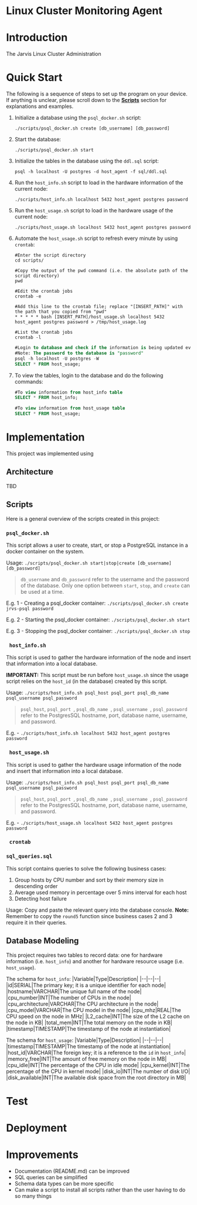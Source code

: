 # Linux Cluster Monitoring Agent

# Introduction
The Jarvis Linux Cluster Administration

# Quick Start
The following is a sequence of steps to set up the program on your device. If anything is unclear, please scroll down to the **[Scripts](#Scripts)** section for explanations and examples.

 1. Initialize a database using the `psql_docker.sh` script:
 
	`./scripts/psql_docker.sh create [db_username] [db_password]`

 2. Start the database:
 
	`./scripts/psql_docker.sh start`

 3. Initialize the tables in the database using the `ddl.sql` script:

	 `psql -h localhost -U postgres -d host_agent -f sql/ddl.sql`
 
 4. Run the `host_info.sh` script to load in the hardware information of the current node:
 
	 `./scripts/host_info.sh localhost 5432 host_agent postgres password`

 5. Run the `host_usage.sh` script to load in the hardware usage of the current node:

	`./scripts/host_usage.sh localhost 5432 host_agent postgres password`

 6. Automate the `host_usage.sh` script to refresh every minute by using `crontab`:

	```shell
	#Enter the script directory
	cd scripts/
	
	#Copy the output of the pwd command (i.e. the absolute path of the script directory)
	pwd

	#Edit the crontab jobs
	crontab -e

	#Add this line to the crontab file; replace "[INSERT_PATH]" with the path that you copied from "pwd"
	* * * * * bash [INSERT_PATH]/host_usage.sh localhost 5432 host_agent postgres password > /tmp/host_usage.log

	#List the crontab jobs
	crontab -l
	```

	```sql
	#Login to database and check if the information is being updated every minute
	#Note: The password to the database is "password"
	psql -h localhost -U postgres -W
	SELECT * FROM host_usage;
	```
	

7. To view the tables, login to the database and do the following commands:
	```sql
	#To view information from host_info table
	SELECT * FROM host_info;

	#To view information from host_usage table
	SELECT * FROM host_usage;
	```

# Implementation
This project was implemented using 

## Architecture
TBD
## Scripts
Here is a general overview of the scripts created in this project:

### `psql_docker.sh`

This script allows a user to create, start, or stop a PostgreSQL instance in a docker container on the system.

Usage: `./scripts/psql_docker.sh start|stop|create [db_username] [db_password]`

> `db_username` and `db_password` refer to the username and the password of the database. Only one option between `start`, `stop`, and `create` can be used at a time.

E.g. 1 - Creating a psql_docker container:  `./scripts/psql_docker.sh create jrvs-psql password`

E.g. 2 - Starting the psql_docker container:  `./scripts/psql_docker.sh start`

E.g. 3 - Stopping the psql_docker container:  `./scripts/psql_docker.sh stop`

### ` host_info.sh`

This script is used to gather the hardware information of the node and insert that information into a local database. 

**IMPORTANT:** This script must be run before `host_usage.sh` since the usage script relies on the `host_id` (in the database) created by this script.

Usage: `./scripts/host_info.sh psql_host psql_port psql_db_name psql_username psql_password`

> `psql_host`, `psql_port `, `psql_db_name `, `psql_username `, `psql_password` refer to the PostgresSQL hostname, port, database name, username, and password.

E.g. - `./scripts/host_info.sh localhost 5432 host_agent postgres password`

### ` host_usage.sh`

This script is used to gather the hardware usage information of the node and insert that information into a local database. 

Usage: `./scripts/host_info.sh psql_host psql_port psql_db_name psql_username psql_password`

> `psql_host`, `psql_port `, `psql_db_name `, `psql_username `, `psql_password` refer to the PostgresSQL hostname, port, database name, username, and password.

E.g. - 	`./scripts/host_usage.sh localhost 5432 host_agent postgres password`

### ` crontab`


### `sql_queries.sql`

This script contains queries to solve the following business cases:

 1. Group hosts by CPU number and sort by their memory size in descending order
 2. Average used memory in percentage over 5 mins interval for each host
 3. Detecting host failure

Usage: Copy and paste the relevant query into the database console. **Note:** Remember to copy the `round5` function since business cases 2 and 3 require it in their queries.

## Database Modeling
This project requires two tables to record data: one for hardware information (i.e. `host_info`) and another for hardware resource usage (i.e. `host_usage`).

The schema for `host_info`:
|Variable|Type|Description|
|--|--|--|
|id|SERIAL|The primary key; it is a unique identifier for each node|
|hostname|VARCHAR|The unique full name of the node|
|cpu_number|INT|The number of CPUs in the node|
|cpu_architecture|VARCHAR|The CPU architecture in the node|
|cpu_model|VARCHAR|The CPU model in the node|
|cpu_mhz|REAL|The CPU speed on the node in MHz|
|L2_cache|INT|The size of the L2 cache on the node in KB|
|total_mem|INT|The total memory on the node in KB|
|timestamp|TIMESTAMP|The timestamp of the node at instantiation|

The schema for `host_usage`:
|Variable|Type|Description|
|--|--|--|
|timestamp|TIMESTAMP|The timestamp of the node at instantiation|
|host_id|VARCHAR|The foreign key; it is a reference to the `id` in `host_info`|
|memory_free|INT|The amount of free memory on the node in MB|
|cpu_idle|INT|The percentage of the CPU in idle mode|
|cpu_kernel|INT|The percentage of the CPU in kernel mode|
|disk_io|INT|The number of disk I/O|
|disk_available|INT|The available disk space from the root directory in MB|

# Test

# Deployment

# Improvements

 - Documentation (README.md) can be improved
 - SQL queries can be simplified
 - Schema data types can be more specific
 - Can make a script to install all scripts rather than the user having to do so many things
